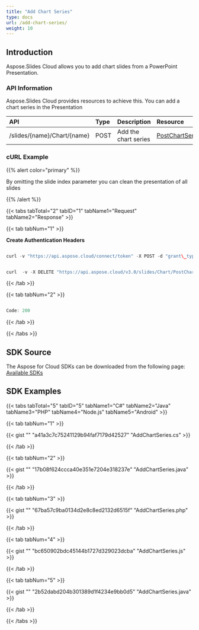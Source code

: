 ```yaml
---
title: "Add Chart Series"
type: docs
url: /add-chart-series/
weight: 10
---
```


## **Introduction**
Aspose.Slides Cloud allows you to add chart slides from a PowerPoint Presentation. 
### **API Information**
Aspose.Slides Cloud provides resources to achieve this. You can add a chart series in the Presentation

|**API**|**Type**|**Description**|**Resource**|
| :- | :- | :- | :- |
|/slides/{name}/Chart/{name}|POST|Add the chart series|[PostChartSeries](https://apireference.aspose.cloud/slides/#/Chart/PostChartSeries)|
### **cURL Example**
{{% alert color="primary" %}} 

By omitting the slide index parameter you can clean the presentation of all slides

{{% /alert %}} 

{{< tabs tabTotal="2" tabID="1" tabName1="Request" tabName2="Response" >}}

{{< tab tabNum="1" >}}

**Create Authentication Headers** 

```java

curl -v "https://api.aspose.cloud/connect/token" -X POST -d "grant\_type=client\_credentials&client\_id=XXXX&client\_secret=XXXX-XX" -H "Content-Type: application/x-www-form-urlencoded" -H "Accept: application/json"

```

```java

curl  -v -X DELETE "https://api.aspose.cloud/v3.0/slides/Chart/PostChartSeries/presentation\_images.pptx/" -H "Content-Type: application/octet-stream" -H "Authorization: Bearer [Access Token] 

```

{{< /tab >}}

{{< tab tabNum="2" >}}

```java

Code: 200

```

{{< /tab >}}

{{< /tabs >}}
## **SDK Source**
The Aspose for Cloud SDKs can be downloaded from the following page: [Available SDKs](/available-sdks-html/)
## **SDK Examples**
{{< tabs tabTotal="5" tabID="5" tabName1="C#" tabName2="Java" tabName3="PHP" tabName4="Node.js" tabName5="Android" >}}

{{< tab tabNum="1" >}}

{{< gist "" "a41a3c7c75241129b94faf7179d42527" "AddChartSeries.cs" >}}

{{< /tab >}}

{{< tab tabNum="2" >}}

{{< gist "" "17b08f624ccca40e351e7204e318237e" "AddChartSeries.java" >}}

{{< /tab >}}

{{< tab tabNum="3" >}}

{{< gist "" "67ba57c9ba0134d2e8c8ed2132d6515f" "AddChartSeries.php" >}}

{{< /tab >}}

{{< tab tabNum="4" >}}

{{< gist "" "bc650902bdc45144b1727d329023dcba" "AddChartSeries.js" >}}

{{< /tab >}}

{{< tab tabNum="5" >}}

{{< gist "" "2b52dabd204b301389d1f4234e9bb0d5" "AddChartSeries.java" >}}

{{< /tab >}}

{{< /tabs >}}



